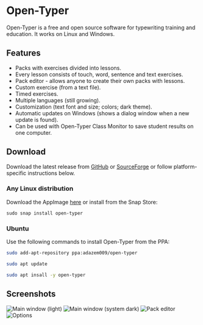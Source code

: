 # Open-Typer

Open-Typer is a free and open source software for typewriting training and education.
It works on Linux and Windows.

## Features
* Packs with exercises divided into lessons.
* Every lesson consists of touch, word, sentence and text exercises.
* Pack editor - allows anyone to create their own packs with lessons.
* Custom exercise (from a text file).
* Timed exercises.
* Multiple languages (still growing).
* Customization (text font and size; colors; dark theme).
* Automatic updates on Windows (shows a dialog window when a new update is found).
* Can be used with Open-Typer Class Monitor to save student results on one computer.

## Download
Download the latest release from [GitHub](https://github.com/Open-Typer/Open-Typer/releases/latest) or [SourceForge](https://sourceforge.net/projects/open-typer/) or follow platform-specific instructions below.
### Any Linux distribution
Download the AppImage [here](https://github.com/Open-Typer/Open-Typer/releases/latest/download/Open-Typer-x86_64.AppImage) or install from the Snap Store:

`sudo snap install open-typer`
### Ubuntu
Use the following commands to install Open-Typer from the PPA:

```bash
sudo add-apt-repository ppa:adazem009/open-typer

sudo apt update

sudo apt insall -y open-typer
```

## Screenshots
![Main window (light)](main/main_window_light.png)
![Main window (system dark)](main/main_window_system_dark.png)
![Pack editor](main/pack_editor_system_dark.png)
![Options](optionsWindow.png)
